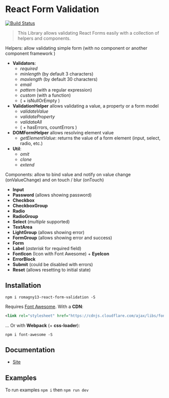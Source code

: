 # React Form Validation

[![Build Status](https://travis-ci.org/romagny13/react-form-validation.svg?branch=master)](https://travis-ci.org/romagny13/react-form-validation)

> This Library allows validating React Forms easily with a collection of helpers and components.

Helpers: allow validating simple form (with no component or another component framework )
* **Validators**: 
    * _required_
    * _minlength_ (by default 3 characters)
    * _maxlength_ (by default 30 characters)
    * _email_
    * _pattern_ (with a regular expression)
    * _custom_ (with a function)
    * ( + isNullOrEmpty )
* **ValidationHelper** allows validating a value, a property or a form model
    * _validateValue_
    * _validateProperty_
    * _validateAll_
    * ( + hasErrors, countErrors )
* **DOMFormHelper** allows resolving element value
    * _getElementValue_: returns the value of a form element (input, select, radio, etc.)
* **Util**: 
    * _omit_
    * _clone_
    * _extend_

Components: allow to bind value and notify on value change (onValueChange) and on touch / blur (onTouch)
* **Input**
* **Password** (allows showing password)
* **Checkbox**
* **CheckboxGroup**
* **Radio**
* **RadioGroup**
* **Select** (_multiple_ supported)
* **TextArea**
* **LightGroup** (allows showing error)
* **FormGroup** (allows showing error and success)
* **Form**
* **Label** (_asterisk_ for required field)
* **FontIcon** (Icon with Font Awesome) + **EyeIcon**
* **ErrorBlock**
* **Submit**  (could be disabled with errors)
* **Reset** (allows resetting to initial state)

## Installation

```
npm i romagny13-react-form-validation -S
```

Requires [Font Awesome](http://fontawesome.io/). With a **CDN**:
```xml
<link rel="stylesheet" href="https://cdnjs.cloudflare.com/ajax/libs/font-awesome/4.7.0/css/font-awesome.css">
```
... Or with **Webpack** (+ **css-loader**):
```
npm i font-awesome -S
```

## Documentation

* [Site](https://romagny13.github.io/react-form-validation/)

## Examples

To run examples `npm i` then `npm run dev`
